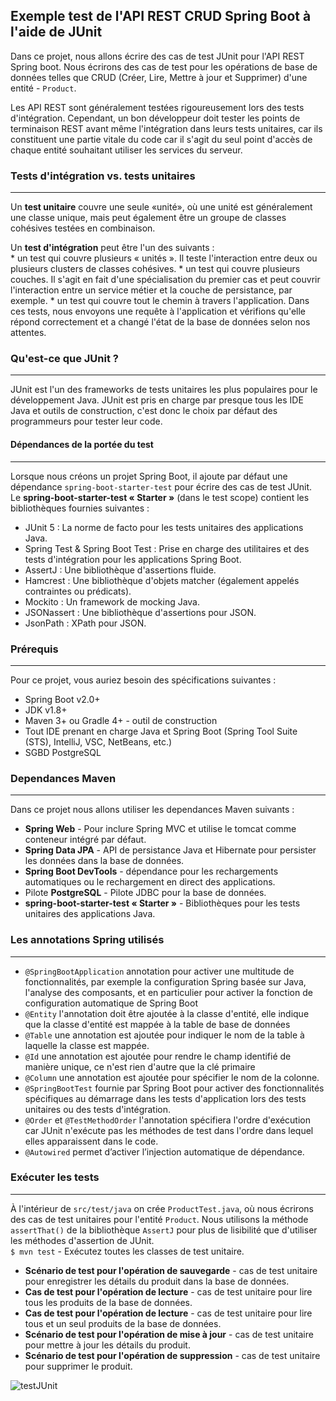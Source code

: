 
## Exemple test de l'API REST CRUD Spring Boot à l'aide de JUnit 
Dans ce projet, nous allons écrire des cas de test JUnit pour l'API REST Spring boot. Nous écrirons des cas de test 
pour les opérations de base de données telles que CRUD (Créer, Lire, Mettre à jour et Supprimer) d'une entité - `Product`.<br/>

Les API REST sont généralement testées rigoureusement lors des tests d'intégration. Cependant, un bon développeur 
doit tester les points de terminaison REST avant même l'intégration dans leurs tests unitaires, car ils constituent 
une partie vitale du code car il s'agit du seul point d'accès de chaque entité souhaitant utiliser les services du serveur.<br/>

### Tests d'intégration vs. tests unitaires
---
Un **test unitaire** couvre une seule «unité», où une unité est généralement une classe unique, mais peut également être un groupe de classes cohésives testées en combinaison.<br/>

Un **test d'intégration** peut être l'un des suivants :<br/>
	* un test qui couvre plusieurs « unités ». Il teste l'interaction entre deux ou plusieurs clusters de classes cohésives.
	* un test qui couvre plusieurs couches. Il s'agit en fait d'une spécialisation du premier cas et peut couvrir l'interaction entre un service métier et la couche de persistance, par exemple.
	* un test qui couvre tout le chemin à travers l'application. Dans ces tests, nous envoyons une requête à l'application et vérifions qu'elle répond correctement et a changé l'état de la base de données selon nos attentes.

### Qu'est-ce que JUnit ?
---
JUnit est l'un des frameworks de tests unitaires les plus populaires pour le développement Java. 
JUnit est pris en charge par presque tous les IDE Java et outils de construction, c'est donc le choix 
par défaut des programmeurs pour tester leur code.

#### Dépendances de la portée du test
---
Lorsque nous créons un projet Spring Boot, il ajoute par défaut une dépendance `spring-boot-starter-test` pour écrire des cas de test JUnit.<br/>
Le **spring-boot-starter-test « Starter »** (dans le test scope) contient les bibliothèques fournies suivantes :<br/>
- JUnit 5 : La norme de facto pour les tests unitaires des applications Java.
- Spring Test & Spring Boot Test : Prise en charge des utilitaires et des tests d'intégration pour les applications Spring Boot.
- AssertJ : Une bibliothèque d'assertions fluide.
- Hamcrest : Une bibliothèque d'objets matcher (également appelés contraintes ou prédicats).
- Mockito : Un framework de mocking Java.
- JSONassert : Une bibliothèque d'assertions pour JSON.
- JsonPath : XPath pour JSON.

### Prérequis
---
Pour ce projet, vous auriez besoin des spécifications suivantes :<br/>
- Spring Boot v2.0+
- JDK v1.8+
- Maven 3+ ou Gradle 4+ - outil de construction
- Tout IDE prenant en charge Java et Spring Boot (Spring Tool Suite (STS), IntelliJ, VSC, NetBeans, etc.)
- SGBD PostgreSQL

### Dependances Maven
---
Dans ce projet nous allons utiliser les dependances Maven suivants :<br/>
- **Spring Web** - Pour inclure Spring MVC et utilise le tomcat comme conteneur intégré par défaut.
- **Spring Data JPA** - API de persistance Java et Hibernate pour persister les données dans la base de données.
- **Spring Boot DevTools** - dépendance pour les rechargements automatiques ou le rechargement en direct des applications.
- Pilote **PostgreSQL** - Pilote JDBC pour la base de données.
- **spring-boot-starter-test « Starter »** - Bibliothèques pour les tests unitaires des applications Java.

### Les annotations Spring utilisés
---
* `@SpringBootApplication` annotation pour activer une multitude de fonctionnalités, par exemple la configuration Spring basée sur Java, l'analyse des composants, et en particulier pour activer la fonction de configuration automatique de Spring Boot
* `@Entity` l'annotation doit être ajoutée à la classe d'entité, elle indique que la classe d'entité est mappée à la table de base de données
* `@Table` une annotation est ajoutée pour indiquer le nom de la table à laquelle la classe est mappée.
* `@Id` une annotation est ajoutée pour rendre le champ identifié de manière unique, ce n'est rien d'autre que la clé primaire
* `@Column` une annotation est ajoutée pour spécifier le nom de la colonne.
* `@SpringBootTest` fournie par Spring Boot pour activer des fonctionnalités spécifiques au démarrage dans les tests d'application lors des tests unitaires ou des tests d'intégration.
* `@Order` et `@TestMethodOrder` l'annotation spécifiera l'ordre d'exécution car JUnit n'exécute pas les méthodes de test dans l'ordre dans lequel elles apparaissent dans le code.
* `@Autowired` permet d’activer l’injection automatique de dépendance.

### Exécuter les tests
---
À l'intérieur de `src/test/java` on crée `ProductTest.java`, où nous écrirons des cas de test unitaires pour l'entité `Product`.
Nous utilisons la méthode `assertThat()` de la bibliothèque `AssertJ` pour plus de lisibilité que d'utiliser les méthodes d'assertion de JUnit.<br/>
`$ mvn test` - Exécutez toutes les classes de test unitaire.<br/>
- **Scénario de test pour l'opération de sauvegarde** - cas de test unitaire pour enregistrer les détails du produit dans la base de données.
- **Cas de test pour l'opération de lecture** - cas de test unitaire pour lire tous les produits de la base de données.
- **Cas de test pour l'opération de lecture** - cas de test unitaire pour lire tous et un seul produits de la base de données.
- **Scénario de test pour l'opération de mise à jour** - cas de test unitaire pour mettre à jour les détails du produit.
- **Scénario de test pour l'opération de suppression** - cas de test unitaire pour supprimer le produit.

![testJUnit](https://user-images.githubusercontent.com/75081354/133749982-12e0ae8a-89d7-4040-9a86-b74f16b9ca7e.PNG)


